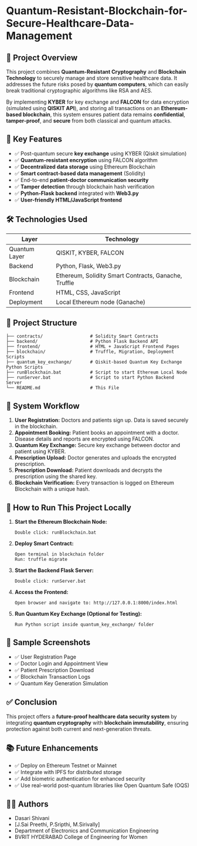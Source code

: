 # Quantum-Resistant-Blockchain-for-Secure-Healthcare-Data-Management

## 📌 Project Overview
This project combines **Quantum-Resistant Cryptography** and **Blockchain Technology** to securely manage and store sensitive healthcare data. It addresses the future risks posed by **quantum computers**, which can easily break traditional cryptographic algorithms like RSA and AES.

By implementing **KYBER** for key exchange and **FALCON** for data encryption (simulated using **QISKIT API**), and storing all transactions on an **Ethereum-based blockchain**, this system ensures patient data remains **confidential**, **tamper-proof**, and **secure** from both classical and quantum attacks.

## 🔑 Key Features
- ✅ Post-quantum secure **key exchange** using KYBER (Qiskit simulation)
- ✅ **Quantum-resistant encryption** using FALCON algorithm
- ✅ **Decentralized data storage** using Ethereum Blockchain
- ✅ **Smart contract-based data management** (Solidity)
- ✅ End-to-end **patient-doctor communication security**
- ✅ **Tamper detection** through blockchain hash verification
- ✅ **Python-Flask backend** integrated with **Web3.py**
- ✅ **User-friendly HTML/JavaScript frontend**

## 🛠️ Technologies Used
| Layer | Technology |
|----|----|
| Quantum Layer | QISKIT, KYBER, FALCON |
| Backend | Python, Flask, Web3.py |
| Blockchain | Ethereum, Solidity Smart Contracts, Ganache, Truffle |
| Frontend | HTML, CSS, JavaScript |
| Deployment | Local Ethereum node (Ganache) |

## 📂 Project Structure
```
├── contracts/                  # Solidity Smart Contracts
├── backend/                    # Python Flask Backend API
├── frontend/                   # HTML + JavaScript Frontend Pages
├── blockchain/                 # Truffle, Migration, Deployment Scripts
├── quantum_key_exchange/       # Qiskit-based Quantum Key Exchange Python Scripts
├── runBlockchain.bat           # Script to start Ethereum Local Node
├── runServer.bat               # Script to start Python Backend Server
└── README.md                   # This File
```

## 🧪 System Workflow
1. **User Registration:** Doctors and patients sign up. Data is saved securely in the blockchain.
2. **Appointment Booking:** Patient books an appointment with a doctor. Disease details and reports are encrypted using FALCON.
3. **Quantum Key Exchange:** Secure key exchange between doctor and patient using KYBER.
4. **Prescription Upload:** Doctor generates and uploads the encrypted prescription.
5. **Prescription Download:** Patient downloads and decrypts the prescription using the shared key.
6. **Blockchain Verification:** Every transaction is logged on Ethereum Blockchain with a unique hash.

## 🚀 How to Run This Project Locally
1. **Start the Ethereum Blockchain Node:**
   ```
   Double click: runBlockchain.bat
   ```
2. **Deploy Smart Contract:**
   ```
   Open terminal in blockchain folder
   Run: truffle migrate
   ```
3. **Start the Backend Flask Server:**
   ```
   Double click: runServer.bat
   ```
4. **Access the Frontend:**
   ```
   Open browser and navigate to: http://127.0.0.1:8000/index.html
   ```
5. **Run Quantum Key Exchange (Optional for Testing):**
   ```
   Run Python script inside quantum_key_exchange/ folder
   ```

## 📸 Sample Screenshots
- ✅ User Registration Page
- ✅ Doctor Login and Appointment View
- ✅ Patient Prescription Download
- ✅ Blockchain Transaction Logs
- ✅ Quantum Key Generation Simulation

## ✅ Conclusion
This project offers a **future-proof healthcare data security system** by integrating **quantum cryptography** with **blockchain immutability**, ensuring protection against both current and next-generation threats.

## 📚 Future Enhancements
- ✅ Deploy on Ethereum Testnet or Mainnet
- ✅ Integrate with IPFS for distributed storage
- ✅ Add biometric authentication for enhanced security
- ✅ Use real-world post-quantum libraries like Open Quantum Safe (OQS)

## 👩‍💻 Authors
- Dasari Shivani  
- [J.Sai Preethi, P.Sripthi, M.Sirivally]  
- Department of Electronics and Communication Engineering  
- BVRIT HYDERABAD College of Engineering for Women  
